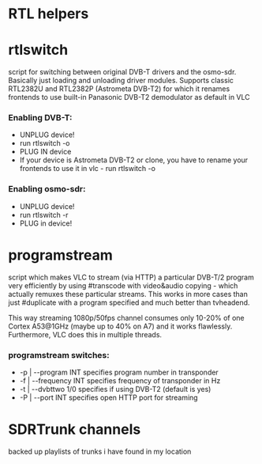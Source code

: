 # RTL helpers

# rtlswitch
script for switching between original DVB-T drivers and the osmo-sdr. Basically just loading and unloading driver modules. Supports classic RTL2382U and RTL2382P (Astrometa DVB-T2) for which it renames frontends to use built-in Panasonic DVB-T2 demodulator as default in VLC
### Enabling DVB-T:
- UNPLUG device!
- run rtlswitch -o
- PLUG IN device
- If your device is Astrometa DVB-T2 or clone, you have to rename your frontends to use it in vlc - run rtlswitch -o

### Enabling osmo-sdr:
- UNPLUG device!
- run rtlswitch -r
- PLUG in device!

# programstream
script which makes VLC to stream (via HTTP) a particular DVB-T/2 program very efficiently by using #transcode with video&audio copying - which actually remuxes these particular streams. This works in more cases than just #duplicate with a program specified and much better than tvheadend.

This way streaming 1080p/50fps channel consumes only 10-20% of one Cortex A53@1GHz (maybe up to 40% on A7) and it works flawlessly. Furthermore, VLC does this in multiple threads.
### programstream switches:
- -p | --program INT specifies program number in transponder
- -f | --frequency INT specifies frequency of transponder in Hz
- -t | --dvbttwo 1/0 specifies if using DVB-T2 (default is yes)
- -P | --port INT specifies open HTTP port for streaming

# SDRTrunk channels
backed up playlists of trunks i have found in my location

